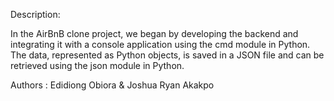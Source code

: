 Description:

In the AirBnB clone project, we began by developing the backend and integrating it with a console application using the cmd module in Python. The data, represented as Python objects, is saved in a JSON file and can be retrieved using the json module in Python.


Authors : Edidiong Obiora & Joshua Ryan Akakpo
